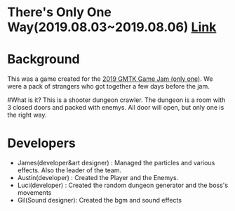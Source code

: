 # There's Only One Way(2019.08.03~2019.08.06) [Link](https://luci-park.itch.io/oneway)

# Background
This was a game created for the [2019 GMTK Game Jam (only one)](https://www.youtube.com/watch?v=o-WrQ77zUvA&t=3s).
We were a pack of strangers who got together a few days before the jam.

#What is it?
This is a shooter dungeon crawler. The dungeon is a room with 3 closed doors and packed with enemys. All door will open, but only one is the right way.

# Developers
  - James(developer&art designer) : Managed the particles and various effects. Also the leader of the team.
  - Austin(developer) : Created the Player and the Enemys.  
  - Luci(developer) : Created the random dungeon generator and the boss's movements
  - Gil(Sound designer): Created the bgm and sound effects
